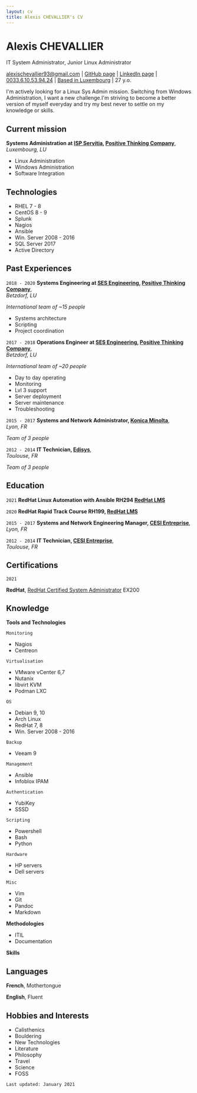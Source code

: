 ```yaml
---
layout: cv
title: Alexis CHEVALLIER's CV
---
```


# Alexis CHEVALLIER
IT System Administrator, Junior Linux Administrator

<div id="webaddress">
<a href="mailto:alexischevallier93+cv@gmail.com">alexischevallier93@gmail.com</a>
| <a href="https://github.com/acheval">GitHub page</a>
| <a href="http://linkedin.com/in/alexis-chevallier">LinkedIn page</a>
| <br><a href="tel:0033610539424">0033.6.10.53.94.24</a>
| <a href="https://goo.gl/maps/xKx6McCoTGfsvVGX9">Based in Luxembourg</a>
| 27 y.o. 
</div>


<div id="description">
<p>
I'm actively looking for a Linux Sys Admin mission. Switching from Windows
Administration, I want a new challenge.I'm striving to become a better version
of myself everyday and try my best never to settle on my knowledge or skills.
</p>
</div>

## Current mission

__Systems Administration at [ISP Servitia](http://www.intesasanpaoloservitia.com/), [Positive Thinking Company](https://positivethinking.tech/)__,  
*Luxembourg, LU*


- Linux Administration
- Windows Administration
- Software Integration

## Technologies

- RHEL 7 - 8
- CentOS 8 - 9
- Splunk
- Nagios
- Ansible
- Win. Server 2008 - 2016
- SQL Server 2017
- Active Directory

## Past Experiences

`2018 - 2020`
__Systems Engineering at [SES Engineering](https://www.ses.com/), [Positive Thinking Company](https://positivethinking.tech/)__,  
*Betzdorf, LU*

*International team of ~15 people*

- Systems architecture
- Scripting
- Project coordination

`2017 - 2018`
__Operations Engineer at [SES Engineering](https://www.ses.com/), [Positive Thinking Company](https://positivethinking.tech/)__,  
*Betzdorf, LU*

*International team of ~20 people*

- Day to day operating
- Monitoring
- Lvl 3 support
- Server deployment
- Server maintenance
- Troubleshooting

`2015 - 2017`
__Systems and Network Administrator, [Konica Minolta](https://www.konicaminolta.fr/fr-fr)__,  
*Lyon, FR*

*Team of 3 people*

`2012 - 2014`
__IT Technician, [Edisys](https://www.spigao.com/)__,  
*Toulouse, FR*

*Team of 3 people*

## Education

`2021`
__RedHat Linux Automation with Ansible RH294 [RedHat LMS](https://www.redhat.com/en/services/training/rh294-red-hat-linux-automation-with-ansible)__

`2020`
__RedHat Rapid Track Course RH199, [RedHat LMS](https://www.redhat.com/en/services/training/rh199-rhcsa-rapid-track-course)__

`2015 - 2017`
__Systems and Network Engineering Manager, [CESI Entreprise](https://lyon.cesi.fr/)__,  
*Lyon, FR*

`2012 - 2014`
__IT Technician, [CESI Entreprise](https://toulouse.cesi.fr/)__,  
*Toulouse, FR*

## Certifications

`2021`

__RedHat__, [RedHat Certified System Administrator](https://rhtapps.redhat.com/verify?certId=210-003-992) EX200 

## Knowledge

__Tools and Technologies__

`Monitoring`

- Nagios
- Centreon

`Virtualisation`

- VMware vCenter 6,7
- Nutanix
- libvirt KVM
- Podman LXC

`OS`

- Debian 9, 10
- Arch Linux
- RedHat 7, 8
- Win. Server 2008 - 2016

`Backup`

- Veeam 9

`Management`

- Ansible
- Infoblox IPAM

`Authentication`

- YubiKey
- SSSD

`Scripting`

- Powershell
- Bash
- Python

`Hardware`

- HP servers
- Dell servers

`Misc`

- Vim
- Git
- Pandoc
- Markdown

__Methodologies__

- ITIL
- Documentation

__Skills__

## Languages

__French__, Mothertongue

__English__, Fluent

## Hobbies and Interests

- Calisthenics
- Bouldering
- New Technologies
- Literature
- Philosophy
- Travel
- Science
- FOSS


`Last updated: January 2021`
